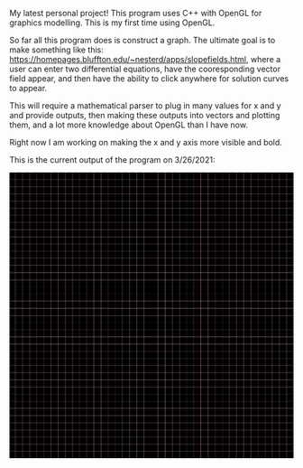 My latest personal project! This program uses C++ with OpenGL for graphics modelling. This is my first time using OpenGL.

So far all this program does is construct a graph. The ultimate goal is to make something like this: https://homepages.bluffton.edu/~nesterd/apps/slopefields.html, where a user can enter two differential equations, have the cooresponding vector field appear, and then have the ability to click anywhere for solution curves to appear. 

This will require a mathematical parser to plug in many values for x and y and provide outputs, then making these outputs into vectors and plotting them, and a lot more knowledge about OpenGL than I have now.

Right now I am working on making the x and y axis more visible and bold.

This is the current output of the program on 3/26/2021:

![Basic map](basic_graph.png)
